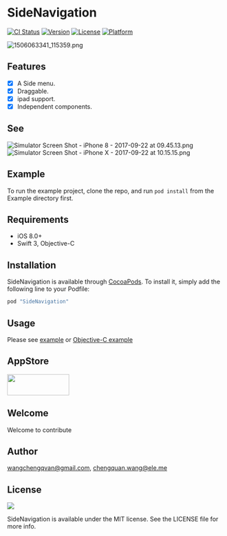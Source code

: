 # SideNavigation

[![CI Status](http://img.shields.io/travis/cnkcq/SideNavigation.svg?style=flat)](https://travis-ci.org/wangchengqvan@gmail.com/SideNavigation)
[![Version](https://img.shields.io/cocoapods/v/SideNavigation.svg?style=flat)](http://cocoapods.org/pods/SideNavigation)
[![License](https://img.shields.io/cocoapods/l/SideNavigation.svg?style=flat)](http://cocoapods.org/pods/SideNavigation)
[![Platform](https://img.shields.io/cocoapods/p/SideNavigation.svg?style=flat)](http://cocoapods.org/pods/SideNavigation)

![1506063341_115359.png](http://upload-images.jianshu.io/upload_images/121208-b0d7e8a7893a8b40.png?imageMogr2/auto-orient/strip%7CimageView2/2/w/1240)

## Features

- [x] A Side menu.
- [x] Draggable.
- [x] ipad support.
- [x] Independent components.

## See
![Simulator Screen Shot - iPhone 8 - 2017-09-22 at 09.45.13.png](http://upload-images.jianshu.io/upload_images/121208-1eaeac71cacb5879.png?imageMogr2/auto-orient/strip%7CimageView2/2/w/300)
![Simulator Screen Shot - iPhone X - 2017-09-22 at 10.15.15.png](http://upload-images.jianshu.io/upload_images/121208-730824aa958d22ce.png?imageMogr2/auto-orient/strip%7CimageView2/2/w/300)


## Example

To run the example project, clone the repo, and run `pod install` from the Example directory first.

## Requirements
- iOS 8.0+ 
- Swift 3, Objective-C

## Installation

SideNavigation is available through [CocoaPods](http://cocoapods.org). To install
it, simply add the following line to your Podfile:

```ruby
pod "SideNavigation"
```
## Usage
Please see [example](https://github.com/CNKCQ/SideNavigation/tree/master/Example) or [Objective-C example](https://github.com/CNKCQ/SideNavigation/tree/master/SideNavigation-Objective-C)

## AppStore
<a target='_blank' href='https://itunes.apple.com/cn/app/feng-niao-shang-jia-ban/id1203543592?mt=8'>
	<img src='http://ww2.sinaimg.cn/large/0060lm7Tgw1f1hgrs1ebwj308102q0sp.jpg' width='144' height='49'/>
</a>

## Welcome
Welcome to contribute 
## Author

wangchengqvan@gmail.com, chengquan.wang@ele.me

## License
![](https://camo.githubusercontent.com/5e085da09b057cc65da38f334ab63f0c2705f46a/68747470733a2f2f75706c6f61642e77696b696d656469612e6f72672f77696b6970656469612f636f6d6d6f6e732f7468756d622f662f66382f4c6963656e73655f69636f6e2d6d69742d38387833312d322e7376672f31323870782d4c6963656e73655f69636f6e2d6d69742d38387833312d322e7376672e706e67)

SideNavigation is available under the MIT license. See the LICENSE file for more info.
